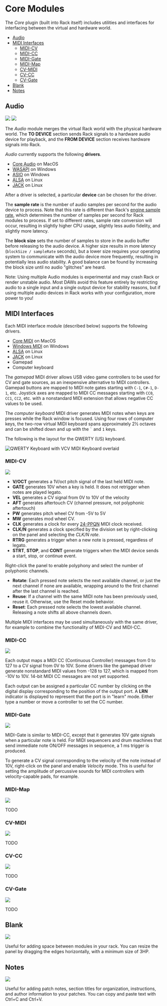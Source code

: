 # Core Modules

The *Core* plugin (built into Rack itself) includes utilities and interfaces for interfacing between the virtual and hardware world.

- [Audio](#Audio)
- [MIDI Interfaces](#MIDI-Interfaces)
	- [MIDI-CV](#MIDI-CV)
	- [MIDI-CC](#MIDI-CC)
	- [MIDI-Gate](#MIDI-Gate)
	- [MIDI-Map](#MIDI-Map)
	- [CV-MIDI](#CV-MIDI)
	- [CV-CC](#CV-CC)
	- [CV-Gate](#CV-Gate)
- [Blank](#Blank)
- [Notes](#Notes)


## Audio
<img class="module-screenshot" src="https://vcvrack.com/screenshots/Core/AudioInterface.png">
<img class="module-screenshot" src="https://vcvrack.com/screenshots/Core/AudioInterface16.png">

The *Audio* module merges the virtual Rack world with the physical hardware world.
The **TO DEVICE** section sends Rack signals to a hardware audio device for playback, and the **FROM DEVICE** section receives hardware signals into Rack.

*Audio* currently supports the following **drivers**.
- [Core Audio](https://developer.apple.com/library/content/documentation/MusicAudio/Conceptual/CoreAudioOverview/WhatisCoreAudio/WhatisCoreAudio.html) on MacOS
- [WASAPI](https://msdn.microsoft.com/en-us/library/windows/desktop/dd371455%28v=vs.85%29.aspx) on Windows
- [ASIO](https://en.wikipedia.org/wiki/Audio_Stream_Input/Output) on Windows
- [ALSA](http://alsa-project.org/main/index.php/Main_Page) on Linux
- [JACK](http://www.jackaudio.org/) on Linux

After a driver is selected, a particular **device** can be chosen for the driver.

The **sample rate** is the number of audio samples per second for the audio device to process.
Note that this rate is different than Rack's [engine sample rate](MenuBar#sample-rate), which determines the number of samples per second for Rack modules to process.
If set to different rates, sample rate conversion will occur, resulting in slightly higher CPU usage, slightly less audio fidelity, and slightly more latency.

The **block size** sets the number of samples to store in the audio buffer before releasing to the audio device.
A higher size results in more latency (`blockSize / sampleRate` seconds), but a lower size requires your operating system to communicate with the audio device more frequently, resulting in potentially less audio stability.
A good balance can be found by increasing the block size until no audio "glitches" are heard.

Note: Using multiple Audio modules is experimental and may crash Rack or render unstable audio.
Most DAWs avoid this feature entirely by restricting audio to a single input and a single output device for stability reasons, but if using multiple audio devices in Rack works with your configuration, more power to you!


<a id="MIDI"></a>
## MIDI Interfaces

Each MIDI interface module (described below) supports the following drivers.
- [Core MIDI](https://developer.apple.com/documentation/coremidi?language=objc) on MacOS
- [Windows MIDI](https://docs.microsoft.com/en-us/windows/desktop/Multimedia/midi-functions) on Windows
- [ALSA](http://alsa-project.org/main/index.php/Main_Page) on Linux
- [JACK](http://www.jackaudio.org/) on Linux
- Gamepad
- Computer keyboard

The *gamepad* MIDI driver allows USB video game controllers to be used for CV and gate sources, as an inexpensive alternative to MIDI controllers.
Gamepad buttons are mapped to MIDI note gates starting with `C-1`, `C#-1`, `D-1`, etc.
Joystick axes are mapped to MIDI CC messages starting with `CC0`, `CC1`, `CC2`, etc. with a nonstandard MIDI extension that allows negative CC values to be used.

The *computer keyboard* MIDI driver generates MIDI notes when keys are presses while the Rack window is focused.
Using four rows of computer keys, the two-row virtual MIDI keyboard spans approximately 2½ octaves and can be shifted down and up with the `` ` `` and `1` keys.

The following is the layout for the QWERTY (US) keyboard.

![QWERTY Keyboard with VCV MIDI Keyboard overlaid](images/qwerty.png)


### MIDI-CV
<img class="module-screenshot" src="https://vcvrack.com/screenshots/Core/MIDIToCVInterface.png">

- **V/OCT** generates a 1V/oct pitch signal of the last held MIDI note.
- **GATE** generates 10V when a key is held. It does not retrigger when notes are played legato.
- **VEL** generates a CV signal from 0V to 10V of the velocity
- **AFT** generates aftertouch CV (channel pressure, not polyphonic aftertouch)
- **PW** generates pitch wheel CV from -5V to 5V
- **MW** generates mod wheel CV.
- **CLK** generates a clock for every [24-PPQN](https://en.wikipedia.org/wiki/Pulses_per_quarter_note) MIDI clock received.
- **CLK/N** generates a clock specified by the division set by right-clicking on the panel and selecting the *CLK/N rate*.
- **RTRG** generates a trigger when a new note is pressed, regardless of legato.
- **STRT**, **STOP**, and **CONT** generate triggers when the MIDI device sends a start, stop, or continue event.

Right-click the panel to enable polyphony and select the number of polyphonic channels.

- **Rotate**: Each pressed note selects the next available channel, or just the next channel if none are available, wrapping around to the first channel after the last channel is reached.
- **Reuse**: If a channel with the same MIDI note has been previously used, reuse it. Otherwise, use the Reset mode behavior.
- **Reset**: Each pressed note selects the lowest available channel. Releasing a note shifts all above channels down.

Multiple MIDI interfaces may be used simultaneously with the same driver, for example to combine the functionality of MIDI-CV and MIDI-CC.


### MIDI-CC
<img class="module-screenshot" src="https://vcvrack.com/screenshots/Core/MIDICCToCVInterface.png">

Each output maps a MIDI CC (Continuous Controller) messages from 0 to 127 to a CV signal from 0V to 10V.
Some drivers like the gamepad driver generate nonstandard MIDI values from -128 to 127, which is mapped from -10V to 10V.
14-bit MIDI CC messages are not yet supported.

Each output can be assigned a particular CC number by clicking on the digital display corresponding to the position of the output port.
A **LRN** indicator is displayed to represent that the port is in "learn" mode.
Either type a number or move a controller to set the CC number.


### MIDI-Gate
<img class="module-screenshot" src="https://vcvrack.com/screenshots/Core/MIDITriggerToCVInterface.png">

MIDI-Gate is similar to MIDI-CC, except that it generates 10V gate signals when a particular note is held.
For MIDI sequencers and drum machines that send immediate note ON/OFF messages in sequence, a 1 ms trigger is produced.

To generate a CV signal corresponding to the velocity of the note instead of 10V, right-click on the panel and enable *Velocity* mode.
This is useful for setting the amplitude of percussive sounds for MIDI controllers with velocity-capable pads, for example.


### MIDI-Map
<img class="module-screenshot" src="https://vcvrack.com/screenshots/Core/MIDI-Map.png">

TODO

### CV-MIDI
<img class="module-screenshot" src="https://vcvrack.com/screenshots/Core/CV-MIDI.png">

TODO

### CV-CC
<img class="module-screenshot" src="https://vcvrack.com/screenshots/Core/CV-CC.png">

TODO

### CV-Gate
<img class="module-screenshot" src="https://vcvrack.com/screenshots/Core/CV-Gate.png">

TODO

## Blank
<img class="module-screenshot" src="https://vcvrack.com/screenshots/Core/Blank.png">

Useful for adding space between modules in your rack.
You can resize the panel by dragging the edges horizontally, with a minimum size of 3HP.


## Notes
<img class="module-screenshot" src="https://vcvrack.com/screenshots/Core/Notes.png">

Useful for adding patch notes, section titles for organization, instructions, and author information to your patches.
You can copy and paste text with Ctrl+C and Ctrl+V.
